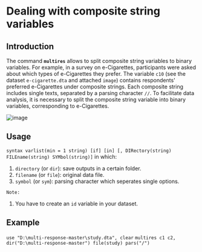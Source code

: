 # Dealing with composite string variables

## Introduction

The command **``multires``** allows to split composite string variables to binary variables. 
For example, in a survey on e-Cigarettes, participants were asked about which types of e-Cigarettes they prefer. The variable ``c10`` (see the dataset ``e-cigarette.dta`` and attached ``image``) contains respondents' preferred e-Cigarettes under composite strings. Each composite string includes single texts, separated by a parsing character ``//``. To facilitate data analysis, it is necessary to split the composite string variable into binary variables, corresponding to e-Cigarettes.

![image](https://user-images.githubusercontent.com/60907709/116918335-11260e80-ac50-11eb-9bf3-49606cd904a6.png "image")


## Usage
``syntax varlist(min = 1 string) [if] [in] [, DIRectory(string) FILEname(string) SYMbol(string)]`` in which:
1. ``directory`` (or ``dir``): save outputs in a certain folder.
2. ``filename`` (or ``file``): original data file.
3. ``symbol`` (or ``sym``): parsing character which seperates single options.

``Note:`` 
1. You have to create an ``id`` variable in your dataset.

## Example
``use "D:\multi-response-master\study.dta", clear``
``multires c1 c2, dir("D:\multi-response-master") file(study) pars("/")``



